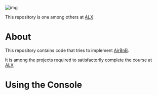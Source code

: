 ![img](https://s3.amazonaws.com/alx-intranet.hbtn.io/uploads/medias/2018/6/65f4a1dd9c51265f49d0.png?X-Amz-Algorithm=AWS4-HMAC-SHA256&X-Amz-Credential=AKIARDDGGGOUSBVO6H7D%2F20231206%2Fus-east-1%2Fs3%2Faws4_request&X-Amz-Date=20231206T075617Z&X-Amz-Expires=86400&X-Amz-SignedHeaders=host&X-Amz-Signature=3d4aa741f2920779a44fe9532fafed695179fe7084ccce9e965a40acbfa6410d)

This repository is one among others at [ALX](https://www.alxafrica.com/)

# About

This repository contains code that tries to implement [AirBnB](https://www.airbnb.com/).

It is among the projects required to satisfactorily complete the course at [ALX](https://www.alxafrica.com/)

# Using the Console